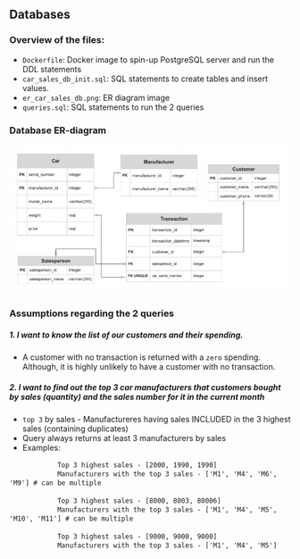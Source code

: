 ## Databases

### Overview of the files: 
<!-- toc -->
- `Dockerfile`: Docker image to spin-up PostgreSQL server and run the DDL statements
- `car_sales_db_init.sql`: SQL statements to create tables and insert values.
- `er_car_sales_db.png`: ER diagram image
- `queries.sql`: SQL statements to run the 2 queries 
<!-- tocstop -->

### Database ER-diagram 
![Model](er_car_sales_db.png)

### Assumptions regarding the 2 queries 

##### 1. I want to know the list of our customers and their spending.
- A customer with no transaction is returned with a `zero` spending. Although, it is highly unlikely to have a customer with no transaction. 

##### 2. I want to find out the top 3 car manufacturers that customers bought by sales (quantity) and the sales number for it in the current month
- `top 3` by sales - Manufactureres having sales INCLUDED in the 3 highest sales (containing duplicates)
- Query always returns at least 3 manufacturers by sales
- Examples: 
```
            Top 3 highest sales - [2000, 1990, 1990]  
            Manufacturers with the top 3 sales - ['M1', 'M4', 'M6', 'M9'] # can be multiple 
            
            Top 3 highest sales - [8000, 8003, 80006]  
            Manufacturers with the top 3 sales - ['M1', 'M4', 'M5', 'M10', 'M11'] # can be multiple 

            Top 3 highest sales - [9000, 9000, 9000]  
            Manufacturers with the top 3 sales - ['M1', 'M4', 'M5']
```
